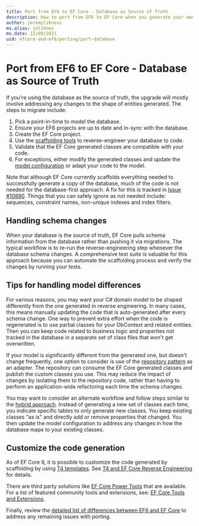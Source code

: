 ```yaml
---
title: Port from EF6 to EF Core - Database as Source of Truth
description: How to port from EF6 to EF Core when you generate your model from the database.
author: jeremylikness
ms.alias: jeliknes
ms.date: 12/09/2021
uid: efcore-and-ef6/porting/port-database
---
```


# Port from EF6 to EF Core - Database as Source of Truth

If you're using the database as the source of truth, the upgrade will mostly involve addressing any changes to the shape of entities generated. The steps to migrate include:

1. Pick a point-in-time to model the database.
1. Ensure your EF6 projects are up to date and in-sync with the database.
1. Create the EF Core project.
1. Use the [scaffolding tools](/ef/core/managing-schemas/scaffolding) to reverse-engineer your database to code.
1. Validate that the EF Core generated classes are compatible with your code.
1. For exceptions, either modify the generated classes and update the [model configuration](/ef/core/modeling/) or adapt your code to the model.

Note that although EF Core currently scaffolds everything needed to successfully generate a copy of the database, much of the code is not needed for the database-first approach. A fix for this is tracked in [Issue #10890](/dotnet/efcore/issues/10890). Things that you can safely ignore as not needed include: sequences, constraint names, non-unique indexes and index filters.

## Handling schema changes

When your database is the source of truth, EF Core pulls schema information from the database rather than pushing it via migrations. The typical workflow is to re-run the reverse-engineering step whenever the database schema changes. A comprehensive test suite is valuable for this approach because you can automate the scaffolding process and verify the changes by running your tests.

## Tips for handling model differences

For various reasons, you may want your C# domain model to be shaped differently from the one generated in reverse engineering. In many cases, this means manually updating the code that is auto-generated after every schema change. One way to prevent extra effort when the code is regenerated is to use partial classes for your DbContext and related entities. Then you can keep code related to business logic and properties not tracked in the database in a separate set of class files that won't get overwritten.

 If your model is significantly different from the generated one, but doesn't change frequently, one option to consider is use of the [repository pattern](/dotnet/architecture/microservices/microservice-ddd-cqrs-patterns/infrastructure-persistence-layer-design) as an adapter. The repository can consume the EF Core generated classes and publish the custom classes you use. This may reduce the impact of changes by isolating them to the repository code, rather than having to perform an application-wide refactoring each time the schema changes.

You may want to consider an alternate workflow and follow steps similar to the [hybrid approach](/ef/efcore-and-ef6/porting/port-hybrid). Instead of generating a new set of classes each time, you indicate specific tables to only generate new classes. You keep existing classes "as is" and directly add or remove properties that changed. You then update the model configuration to address any changes in how the database maps to your existing classes.

## Customize the code generation

As of EF Core 6, it is possible to customize the code generated by scaffolding by using [T4 templates](/visualstudio/modeling/code-generation-and-t4-text-templates). See [T4 and EF Core Reverse Engineering](https://www.bricelam.net/2020/02/03/t4-and-efcore.html) for details.

There are third party solutions like [EF Core Power Tools](https://github.com/ErikEJ/EFCorePowerTools/wiki) that are available. For a list of featured community tools and extensions, see: [EF Core Tools and Extensions](/ef/core/extensions/).

Finally, review the [detailed list of differences between EF6 and EF Core](/ef/efcore-and-ef6/porting/port-detailed-cases) to address any remaining issues with porting.
